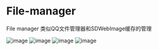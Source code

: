 # File-manager

File manager 类似QQ文件管理器和SDWebImage缓存的管理

![image](http://chuantu.biz/t5/91/1495422766x1822613103.png)
![image](http://chuantu.biz/t5/91/1495422810x1822613103.png)
![image](http://chuantu.biz/t5/91/1495422868x1822613103.png)
![image](http://chuantu.biz/t5/91/1495422885x1822613103.png)

